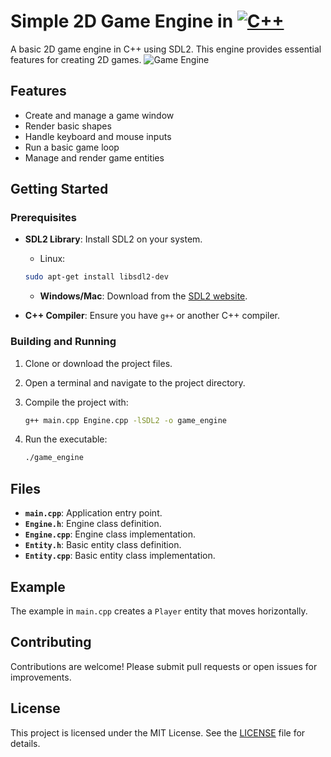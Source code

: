 # Simple 2D Game Engine in [![C++](https://img.shields.io/badge/C%2B%2B-00599C?style=flat-square&logo=c%2B%2B&logoColor=white)](https://en.cppreference.com/w/)

A basic 2D game engine in C++ using SDL2. This engine provides essential features for creating 2D games.
![Game Engine](https://img.shields.io/badge/Game_Engine-2D%20Engine-007ACC?style=flat-square&logo=gamepad&logoColor=white)

## Features

- Create and manage a game window
- Render basic shapes
- Handle keyboard and mouse inputs
- Run a basic game loop
- Manage and render game entities

## Getting Started

### Prerequisites

- **SDL2 Library**: Install SDL2 on your system.

  - Linux:
  ```bash
  sudo apt-get install libsdl2-dev
  ```

  - **Windows/Mac**: Download from the [SDL2 website](https://www.libsdl.org/download-2.0.php).

- **C++ Compiler**: Ensure you have `g++` or another C++ compiler.

### Building and Running

1. Clone or download the project files.

2. Open a terminal and navigate to the project directory.

3. Compile the project with:

   ```bash
   g++ main.cpp Engine.cpp -lSDL2 -o game_engine
   ```

4. Run the executable:

   ```bash
   ./game_engine
   ```

## Files

- **`main.cpp`**: Application entry point.
- **`Engine.h`**: Engine class definition.
- **`Engine.cpp`**: Engine class implementation.
- **`Entity.h`**: Basic entity class definition.
- **`Entity.cpp`**: Basic entity class implementation.

## Example

The example in `main.cpp` creates a `Player` entity that moves horizontally.

## Contributing

Contributions are welcome! Please submit pull requests or open issues for improvements.

## License

This project is licensed under the MIT License. See the [LICENSE](LICENSE) file for details.

